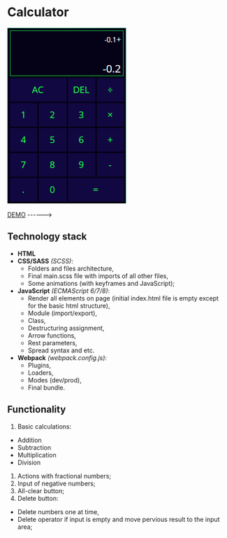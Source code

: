 # Calculator #
![Calculator](preview.png)

[DEMO](https://gleb-bayeshko.github.io/calculator/) ------>

## Technology stack ##
* **HTML**
* **CSS/SASS** *(SCSS)*:
  * Folders and files architecture,
  * Final main.scss file with imports of all other files,
  * Some animations (with keyframes and JavaScript);
* **JavaScript** *(ECMAScript 6/7/8)*:
  * Render all elements on page (initial index.html file is empty except for the basic html structure),
  * Module (import/export),
  * Class,
  * Destructuring assignment,
  * Arrow functions,
  * Rest parameters,
  * Spread syntax and etc.
* **Webpack** *(webpack.config.js)*:
  * Plugins,
  * Loaders,
  * Modes (dev/prod),
  * Final bundle.

## Functionality ##
1. Basic calculations:
  - Addition
  - Subtraction
  - Multiplication
  - Division
1. Actions with fractional numbers;
1. Input of negative numbers;
1. All-clear button;
1. Delete button:
  - Delete numbers one at time,
  - Delete operator if input is empty and move pervious result to the input area;